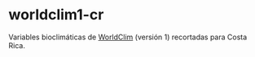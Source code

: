 # worldclim1-cr
Variables bioclimáticas de [WorldClim](http://www.worldclim.org/) (versión 1) recortadas para Costa Rica.
